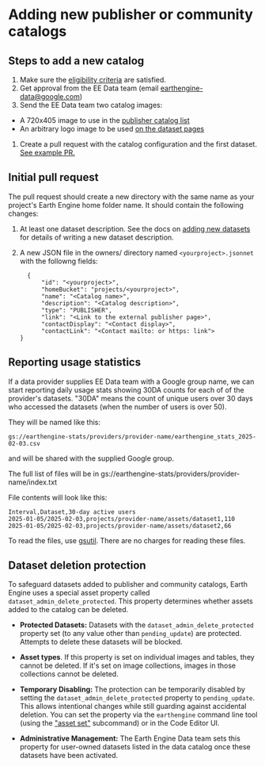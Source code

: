 # Adding new publisher or community catalogs

## Steps to add a new catalog

1.  Make sure the
    [eligibility criteria](https://developers.google.com/earth-engine/publisher_data_catalogs_eligibility)
    are satisfied.
1.  Get approval from the EE Data team (email earthengine-data@google.com)
1.  Send the EE Data team two catalog images:
 *  A 720x405 image to use in the
        [publisher catalog list](https://developers.google.com/earth-engine/datasets/publisher)
 *  An arbitrary logo image to be used
        [on the dataset pages](https://developers.google.com/earth-engine/datasets/publisher/forestdatapartnership.)
1.  Create a pull request with the catalog configuration and the first dataset.
    [See example PR.](https://github.com/google/earthengine-catalog/pull/997/files)

## Initial pull request

The pull request should create a new directory with the same name as
your project's Earth Engine home folder name. It should contain the
following changes:

1.  At least one dataset description. See the docs on [adding new datasets](adding_datasets.md) for details of
        writing a new dataset description.
1.  A new JSON file in the owners/ directory named `<yourproject>.jsonnet`
        with the followng fields:

    ```
      {
          "id": "<yourproject>",
          "homeBucket": "projects/<yourproject>",
          "name": "<Catalog name>",
          "description": "<Catalog description>",
          "type": "PUBLISHER",
          "link": "<Link to the external publisher page>",
          "contactDisplay": "<Contact display>",
          "contactLink": "<Contact mailto: or https: link">
    }
    ```

## Reporting usage statistics

If a data provider supplies EE Data team with a Google group name, we can start
reporting daily usage stats showing 30DA counts for each of of the provider's
datasets. "30DA" means the count of unique users over 30 days who accessed
the datasets (when the number of users is over 50).

They will be named like this:
```
gs://earthengine-stats/providers/provider-name/earthengine_stats_2025-02-03.csv
```
and will be shared with the supplied Google group.

The full list of files will be in
gs://earthengine-stats/providers/provider-name/index.txt

File contents will look like this:
```
Interval,Dataset,30-day active users
2025-01-05/2025-02-03,projects/provider-name/assets/dataset1,110
2025-01-05/2025-02-03,projects/provider-name/assets/dataset2,66
```

To read the files, use [gsutil](https://cloud.google.com/storage/docs/gsutil).
There are no charges for reading these files.

## Dataset deletion protection

To safeguard datasets added to publisher and community catalogs, Earth Engine
uses a special asset property called `dataset_admin_delete_protected`. This
property determines whether assets added to the catalog can be deleted.

* **Protected Datasets:** Datasets with the `dataset_admin_delete_protected`
 property set (to any value other than `pending_update`) are protected.
 Attempts to delete these datasets will be blocked.

* **Asset types**. If this property is set on individual images and tables,
 they cannot be deleted. If it's set on image collections, images in those
 collections cannot be deleted.

* **Temporary Disabling:**  The protection can be temporarily disabled by
 setting the `dataset_admin_delete_protected` property to `pending_update`.
 This allows intentional changes while still guarding against accidental
 deletion. You can set the property via the `earthengine` command line tool
(using the
["asset set"](https://developers.google.com/earth-engine/guides/command_line#asset)
subcommand) or in the Code Editor UI.

* **Administrative Management:** The Earth Engine Data team sets this
  property for user-owned datasets listed in the data catalog once these
  datasets have been activated.
